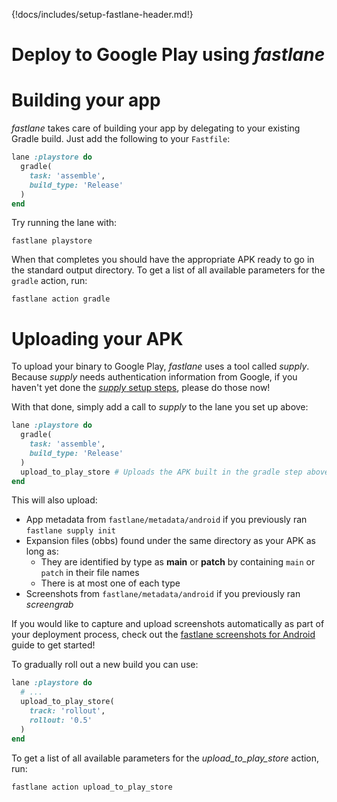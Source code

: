 {!docs/includes/setup-fastlane-header.md!}

# Deploy to Google Play using _fastlane_

# Building your app

_fastlane_ takes care of building your app by delegating to your existing Gradle build. Just add the following to your `Fastfile`:

```ruby
lane :playstore do
  gradle(
    task: 'assemble',
    build_type: 'Release'
  )
end
```

Try running the lane with:

```no-highlight
fastlane playstore
```

When that completes you should have the appropriate APK ready to go in the standard output directory. To get a list of all available parameters for the `gradle` action, run:

```no-highlight
fastlane action gradle
```

# Uploading your APK

To upload your binary to Google Play, _fastlane_ uses a tool called _supply_. Because _supply_ needs authentication information from Google, if you haven't yet done the [_supply_ setup steps](setup.md), please do those now!

With that done, simply add a call to _supply_ to the lane you set up above:

```ruby
lane :playstore do
  gradle(
    task: 'assemble',
    build_type: 'Release'
  )
  upload_to_play_store # Uploads the APK built in the gradle step above
end
```

This will also upload:

- App metadata from `fastlane/metadata/android` if you previously ran `fastlane supply init`
- Expansion files (obbs) found under the same directory as your APK as long as:
  - They are identified by type as **main** or **patch** by containing `main` or `patch` in their file names
  - There is at most one of each type
- Screenshots from `fastlane/metadata/android` if you previously ran _screengrab_

If you would like to capture and upload screenshots automatically as part of your deployment process, check out the [fastlane screenshots for Android](screenshots.md) guide to get started!

To gradually roll out a new build you can use:

```ruby
lane :playstore do
  # ...
  upload_to_play_store(
  	track: 'rollout',
  	rollout: '0.5'
  )
end
```

To get a list of all available parameters for the _upload_to_play_store_ action, run:

```no-highlight
fastlane action upload_to_play_store
```
